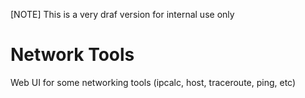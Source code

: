[NOTE] This is a very draf version for internal use only

# Network Tools

Web UI for some networking tools (ipcalc, host, traceroute, ping, etc)
